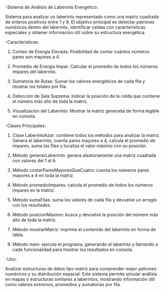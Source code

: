 -Sistema de Análisis de Laberinto Energético:

Sistema para analizar un laberinto representado como una matriz cuadrada de enteros positivos entre 1 y 9. El objetivo principal es detectar patrones numéricos dentro del laberinto, identificar celdas con características especiales y obtener información útil sobre su estructura energética.

-Características:

1. Conteo de Energía Elevada: Posibilidad de contar cuántos números pares son mayores a 4.

2. Promedio de Energía Impar: Calcular el promedio de todos los números impares del laberinto.

3. Sumatoria de Rutas: Sumar los valores energéticos de cada fila y mostrar los totales por fila.

4. Detección de Sala Suprema: Indicar la posición de la celda que contiene el número más alto de toda la matriz.

5. Visualización del Laberinto: Mostrar la matriz generada de forma legible en consola.

-Clases Principales:

1. Clase LaberintoAzar: contiene todos los métodos para analizar la matriz. Genera el laberinto, cuenta pares mayores a 4, calcula el promedio de impares, suma las filas y localiza el valor máximo con su posición.

2. Método generarLaberinto: genera aleatoriamente una matriz cuadrada con valores del 1 al 9.

3. Método contarParesMayoresQueCuatro: cuenta los números pares mayores a 4 en toda la matriz.

4. Método promedioImpares: calcula el promedio de todos los números impares en la matriz.

5. Método sumaFilas: suma los valores de cada fila y devuelve un arreglo con los resultados.

6. Método posicionMaximo: busca y devuelve la posición del número más alto de toda la matriz.

7. Método mostrarMatriz: imprime el contenido del laberinto en forma de tabla.

8. Método main: ejecuta el programa, generando el laberinto y llamando a cada funcionalidad para mostrar los resultados en consola.

-Uso:

Analizar estructuras de datos tipo matriz para comprender mejor patrones numéricos y su distribución espacial. Este sistema permite simular análisis en mapas o estructuras similares a laberintos, mostrando información útil como valores extremos, promedios y sumatorias por fila.
